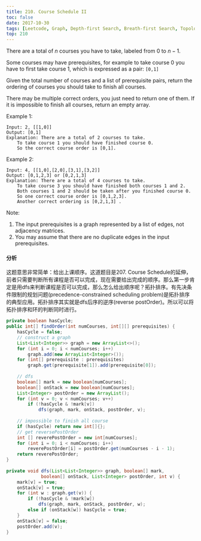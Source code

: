 ```yaml
---
title: 210. Course Schedule II
toc: false
date: 2017-10-30
tags: [Leetcode, Graph, Depth-first Search, Breath-first Search, Topological Sort]
top: 210
---
```


There are a total of $n$ courses you have to take, labeled from 0 to $n-1$.

Some courses may have prerequisites, for example to take course 0 you have to first take course 1, which is expressed as a pair: `[0,1]`

Given the total number of courses and a list of prerequisite pairs, return the ordering of courses you should take to finish all courses.

There may be multiple correct orders, you just need to return one of them. If it is impossible to finish all courses, return an empty array.

Example 1:

```
Input: 2, [[1,0]] 
Output: [0,1]
Explanation: There are a total of 2 courses to take. 
    To take course 1 you should have finished course 0.
    So the correct course order is [0,1].
```

Example 2:

```
Input: 4, [[1,0],[2,0],[3,1],[3,2]]
Output: [0,1,2,3] or [0,2,1,3]
Explanation: There are a total of 4 courses to take. 
    To take course 3 you should have finished both courses 1 and 2. 
    Both courses 1 and 2 should be taken after you finished course 0.  
    So one correct course order is [0,1,2,3]. 
    Another correct ordering is [0,2,1,3] .
```

Note:

1. The input prerequisites is a graph represented by a list of edges, not adjacency matrices. 
2. You may assume that there are no duplicate edges in the input prerequisites.

#### 分析

这题意思非常简单：给出上课顺序。这道题目是207. Course Schedule的延伸，前者只需要判断所有课程是否可以完成，现在需要给出完成的顺序。那么第一步肯定是用dfs来判断课程是否可以完成，那么怎么给出顺序呢？拓扑排序。有先决条件限制的规划问题(precedence-constrained scheduling problem)是拓扑排序的典型应用。拓扑排序其实就是dfs后序的逆序(reverse postOrder)。所以可以将拓扑排序和环的判断同时进行。

```Java
private boolean hasCycle;
public int[] findOrder(int numCourses, int[][] prerequisites) {
    hasCycle = false;
    // construct a graph
    List<List<Integer>> graph = new ArrayList<>();
    for (int i = 0; i < numCourses; i++)
        graph.add(new ArrayList<Integer>());
    for (int[] prerequisite : prerequisites)
        graph.get(prerequisite[1]).add(prerequisite[0]);
    
    // dfs
    boolean[] mark = new boolean[numCourses];
    boolean[] onStack = new boolean[numCourses];
    List<Integer> postOrder = new ArrayList();
    for (int v = 0; v < numCourses; v++)
        if (!hasCycle & !mark[v]) 
            dfs(graph, mark, onStack, postOrder, v);
    
    // impossible to finish all course
    if (hasCycle) return new int[]{};
    // get reversePostOrder
    int [] reverePostOrder = new int[numCourses];
    for (int i = 0; i < numCourses; i++)
        reverePostOrder[i] = postOrder.get(numCourses - i - 1);
    return reverePostOrder;
}
    
private void dfs(List<List<Integer>> graph, boolean[] mark,
             boolean[] onStack, List<Integer> postOrder, int v) {
    mark[v] = true;
    onStack[v] = true;
    for (int w : graph.get(v)) {
        if (!hasCycle & !mark[w])
            dfs(graph, mark, onStack, postOrder, w);
        else if (onStack[w]) hasCycle = true;
    }
    onStack[v] = false;
    postOrder.add(v);
}
```


